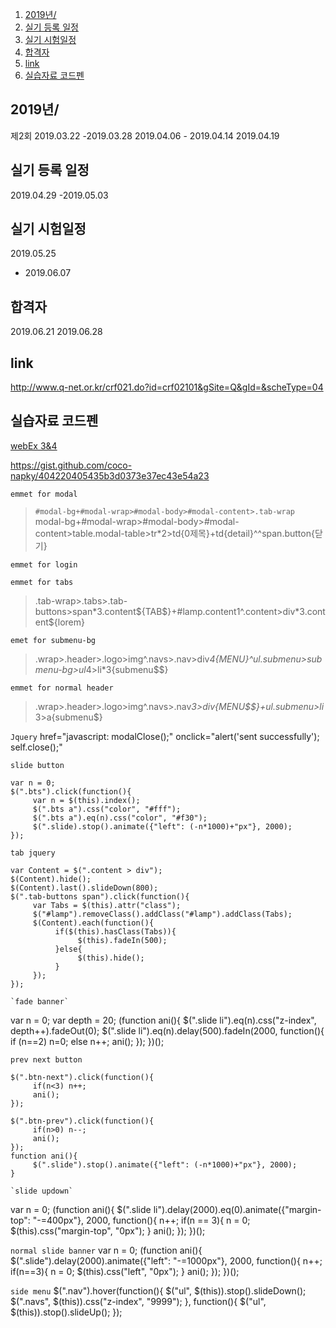
1. [2019년/](#2019년)
2. [실기 등록 일정](#실기-등록-일정)
3. [실기 시험일정](#실기-시험일정)
4. [합격자](#합격자)
5. [link](#link)
6. [실습자료 코드펜](#실습자료-코드펜)

## 2019년/
제2회	2019.03.22
-2019.03.28	2019.04.06 - 2019.04.14	2019.04.19	

## 실기 등록 일정
2019.04.29
-2019.05.03	

## 실기 시험일정
2019.05.25
- 2019.06.07	


## 합격자
2019.06.21
2019.06.28

## link
http://www.q-net.or.kr/crf021.do?id=crf02101&gSite=Q&gId=&scheType=04

## 실습자료 코드펜
[webEx 3&4](https://codepen.io/leetony/project/editor/DdeyKG)

https://gist.github.com/coco-napky/404220405435b3d0373e37ec43e54a23

`emmet for modal`
> `#modal-bg+#modal-wrap>#modal-body>#modal-content>.tab-wrap
> `modal-bg+#modal-wrap>#modal-body>#modal-content>table.modal-table>tr*2>td{0제목}+td{detail}^^span.button{닫기}

`emmet for login`

`emmet for tabs`
> .tab-wrap>.tabs>.tab-buttons>span*3.content${TAB$}+#lamp.content1^.content>div*3.content${lorem}

`emet for submenu-bg`
> .wrap>.header>.logo>img^.navs>.nav>div*4{MENU}^ul.submenu>submenu-bg>ul*4>li*3{submenu$$}

`emmet for normal header`
> .wrap>.header>.logo>img^.navs>.nav*3>div{MENU$$}+ul.submenu>li*3>a{submenu$}

`Jquery`
href="javascript: modalClose();" onclick="alert('sent successfully'); self.close();"

`slide button`
```
var n = 0;
$(".bts").click(function(){
     var n = $(this).index();
     $(".bts a").css("color", "#fff");
     $(".bts a").eq(n).css("color", "#f30");
     $(".slide).stop().animate({"left": (-n*1000)+"px"}, 2000);
});
```
`tab jquery`
```
var Content = $(".content > div");
$(Content).hide();
$(Content).last().slideDown(800);
$(".tab-buttons span").click(function(){
     var Tabs = $(this).attr("class");
     $("#lamp").removeClass().addClass("#lamp").addClass(Tabs);
     $(Content).each(function(){
          if($(this).hasClass(Tabs)){
               $(this).fadeIn(500);
          }else{
               $(this).hide();
          }
     });
});

`fade banner`
```
var n = 0;
var depth = 20;
(function ani(){
     $(".slide li").eq(n).css("z-index", depth++).fadeOut(0);
     $(".slide li").eq(n).delay(500).fadeIn(2000, function(){
          if (n==2) n=0;
          else n++;
          ani();
     });
})();

`prev next button`
```
$(".btn-next").click(function(){
     if(n<3) n++;
     ani();
});

$(".btn-prev").click(function(){
     if(n>0) n--;
     ani();
});
function ani(){
     $(".slide").stop().animate({"left": (-n*1000)+"px"}, 2000);
}

`slide updown`
```
var n = 0;
(function ani(){
     $(".slide li").delay(2000).eq(0).animate({"margin-top": "-=400px"}, 2000, function(){
          n++;
          if(n == 3){
               n = 0;
               $(this).css("margin-top", "0px");
          }
          ani();
     });
})();

`normal slide banner`
var n = 0;
(function ani(){
     $(".slide").delay(2000).animate({"left": "-=1000px"}, 2000, function(){
          n++;
          if(n==3){
               n = 0;
               $(this).css("left", "0px");
          }
          ani();
     });
})();

`side menu`
$(".nav").hover(function(){
     $("ul", $(this)).stop().slideDown();
     $(".navs", $(this)).css("z-index", "9999");
}, function(){
     $("ul", $(this)).stop().slideUp();
});